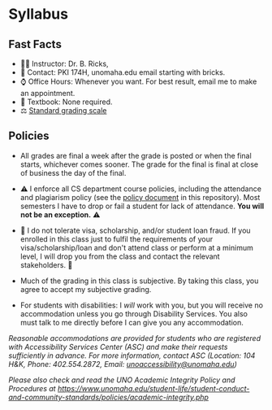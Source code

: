 # Syllabus

## Fast Facts

- :man_teacher: Instructor: Dr. B. Ricks,  
- :email: Contact: PKI 174H, unomaha.edu email starting with bricks.
- :watch: Office Hours: Whenever you want. For best result, email me to make an appointment.
- :closed_book: Textbook: None required.
- :balance_scale: [Standard grading scale](https://github.com/bricksphd/teaching/blob/master/GradingScale.md)

## Policies

- All grades are final a week after the grade is posted or when the final starts, whichever comes sooner. The grade for the final is final at close of business the day of the final.

- 	:warning: I enforce all CS department course policies, including the attendance and plagiarism policy (see the [policy document](https://github.com/bricksphd/teaching/blob/master/CSPolicies.docx) in this repository). 
Most semesters I have to drop or fail a student for lack of attendance. 
**You will not be an exception.** :warning:

- :rotating_light: I do not tolerate visa, scholarship, and/or student loan fraud. If you enrolled in this class just to fulfil the requirements of your visa/scholarship/loan and don't attend class or perform at a minimum level, I will drop you from the class and contact the relevant stakeholders. :rotating_light:

- Much of the grading in this class is subjective.  By taking this class, you agree to accept my subjective grading.

- For students with disabilities: I *will* work with you, but you will receive no accommodation unless you go through Disability Services. You also must talk to me directly before I can give you any accommodation.

_Reasonable accommodations are provided for students who are registered with Accessibility Services Center (ASC) and make their requests sufficiently in advance. For more information, contact ASC (Location: 104 H&K, Phone: 402.554.2872, Email: unoaccessibility@unomaha.edu)_


_Please also check and read the UNO Academic Integrity Policy and Procedures at https://www.unomaha.edu/student-life/student-conduct-and-community-standards/policies/academic-integrity.php_
